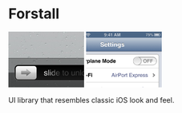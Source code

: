 # Forstall

<img alt="Settings" src="screenshots/slider.png" style="width: 30%" /> <img alt="Settings" src="screenshots/settings.png" style="width: 30%" />

UI library that resembles classic iOS look and feel.